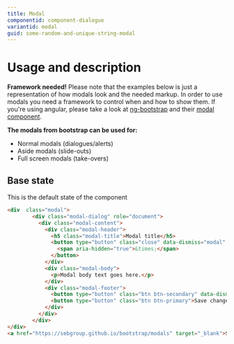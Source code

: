 ```yaml
---
title: Modal
componentid: component-dialogue
variantid: modal
guid: some-random-and-unique-string-modal
---
```

# Usage and description
**Framework needed!** Please note that the examples below is just a representation of how modals look and the needed markup. In order to use modals you need a framework to control when and how to show them. If you're using angular, please take a look at [ng-bootstrap](https://ng-bootstrap.github.io/) and their [modal component](https://ng-bootstrap.github.io/#/components/modal).

**The modals from bootstrap can be used for:**

- Normal modals (dialogues/alerts)
- Aside modals (slide-outs)
- Full screen modals (take-overs)

## Base state
This is the default state of the component
```html
<div  class="modal">
        <div class="modal-dialog" role="document">
          <div class="modal-content">
            <div class="modal-header">
              <h5 class="modal-title">Modal title</h5>
              <button type="button" class="close" data-dismiss="modal" aria-label="Close">
                <span aria-hidden="true">&times;</span>
              </button>
            </div>
            <div class="modal-body">
              <p>Modal body text goes here.</p>
            </div>
            <div class="modal-footer">
              <button type="button" class="btn btn-secondary" data-dismiss="modal">Close</button>
              <button type="button" class="btn btn-primary">Save changes</button>
            </div>
          </div>
        </div>
</div>
<a href="https://sebgroup.github.io/bootstrap/modals" target="_blank">Show live examples</a>
```
